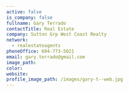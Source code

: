```yaml
---
active: false
is_company: false
fullname: Gary Terrado
contactTitle: Real Estate
company: Sutton Grp West Coast Realty
network:
  - realestateagents
phoneOffice: 604-773-5021
email: gary.terrado@gmail.com
image_path:
color:
website:
profile_image_path: /images/gary-t--web.jpg
---
```



